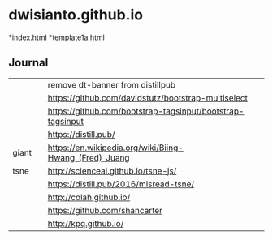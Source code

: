 # dwisianto.github.io

*index.html
*template1a.html

## Journal
| | | |
|-|-|-|
| | | remove dt-banner from distillpub | 
| | | https://github.com/davidstutz/bootstrap-multiselect | 
| | | https://github.com/bootstrap-tagsinput/bootstrap-tagsinput | 
| | | https://distill.pub/ |
| giant | | https://en.wikipedia.org/wiki/Biing-Hwang_(Fred)_Juang |
| tsne | | http://scienceai.github.io/tsne-js/ |
|      | | https://distill.pub/2016/misread-tsne/ |
| | | http://colah.github.io/ |
| | | https://github.com/shancarter |
| | | http://kpq.github.io/ |
